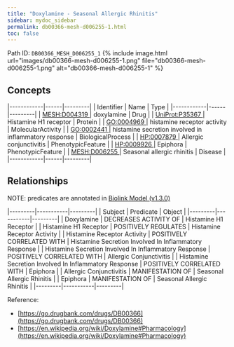 ```yaml
---
title: "Doxylamine - Seasonal Allergic Rhinitis"
sidebar: mydoc_sidebar
permalink: db00366-mesh-d006255-1.html
toc: false 
---
```



Path ID: `DB00366_MESH_D006255_1`
{% include image.html url="images/db00366-mesh-d006255-1.png" file="db00366-mesh-d006255-1.png" alt="db00366-mesh-d006255-1" %}

## Concepts

|------------|------|---------|
| Identifier | Name | Type    |
|------------|------|---------|
| <a href="https://identifiers.org/MESH:D004319">MESH:D004319 </a> | doxylamine | Drug |
| <a href="https://identifiers.org/UniProt:P35367">UniProt:P35367 </a> | Histamine H1 receptor | Protein |
| <a href="https://identifiers.org/GO:0004969">GO:0004969 </a> | histamine receptor activity | MolecularActivity |
| <a href="https://identifiers.org/GO:0002441">GO:0002441 </a> | histamine secretion involved in inflammatory response | BiologicalProcess |
| <a href="https://identifiers.org/HP:0007879">HP:0007879 </a> | Allergic conjunctivitis | PhenotypicFeature |
| <a href="https://identifiers.org/HP:0009926">HP:0009926 </a> | Epiphora | PhenotypicFeature |
| <a href="https://identifiers.org/MESH:D006255">MESH:D006255 </a> | Seasonal allergic rhinitis | Disease |
|------------|------|---------|

## Relationships


NOTE: predicates are annotated in <a href="https://github.com/biolink/biolink-model/releases/tag/v1.3.0">Biolink Model (v1.3.0)</a>

|---------|-----------|---------|
| Subject | Predicate | Object  |
|---------|-----------|---------|
| Doxylamine | DECREASES ACTIVITY OF | Histamine H1 Receptor |
| Histamine H1 Receptor | POSITIVELY REGULATES | Histamine Receptor Activity |
| Histamine Receptor Activity | POSITIVELY CORRELATED WITH | Histamine Secretion Involved In Inflammatory Response |
| Histamine Secretion Involved In Inflammatory Response | POSITIVELY CORRELATED WITH | Allergic Conjunctivitis |
| Histamine Secretion Involved In Inflammatory Response | POSITIVELY CORRELATED WITH | Epiphora |
| Allergic Conjunctivitis | MANIFESTATION OF | Seasonal Allergic Rhinitis |
| Epiphora | MANIFESTATION OF | Seasonal Allergic Rhinitis |
|---------|-----------|---------|

Reference: 
  - [https://go.drugbank.com/drugs/DB00366](https://go.drugbank.com/drugs/DB00366)
  - [https://en.wikipedia.org/wiki/Doxylamine#Pharmacology](https://en.wikipedia.org/wiki/Doxylamine#Pharmacology)
